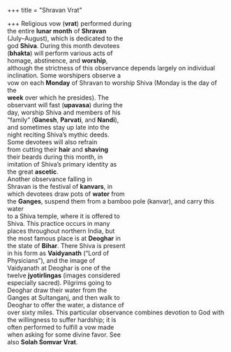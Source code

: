 +++
title = "Shravan Vrat"

+++
Religious vow (**vrat**) performed during  
the entire **lunar month** of **Shravan**  
(July–August), which is dedicated to the  
god **Shiva**. During this month devotees  
(**bhakta**) will perform various acts of  
homage, abstinence, and **worship**,  
although the strictness of this observance depends largely on individual  
inclination. Some worshipers observe a  
vow on each **Monday** of Shravan to worship Shiva (Monday is the day of the  
**week** over which he presides). The  
observant will fast (**upavasa**) during the  
day, worship Shiva and members of his  
“family” (**Ganesh**, **Parvati**, and **Nandi**),  
and sometimes stay up late into the  
night reciting Shiva’s mythic deeds.  
Some devotees will also refrain  
from cutting their **hair** and **shaving**  
their beards during this month, in  
imitation of Shiva’s primary identity as  
the great **ascetic**.  
Another observance falling in  
Shravan is the festival of **kanvars**, in  
which devotees draw pots of **water** from  
the **Ganges**, suspend them from a bamboo pole (kanvar), and carry this water  
to a Shiva temple, where it is offered to  
Shiva. This practice occurs in many  
places throughout northern India, but  
the most famous place is at **Deoghar** in  
the state of **Bihar**. There Shiva is present  
in his form as **Vaidyanath** (“Lord of  
Physicians”), and the image of  
Vaidyanath at Deoghar is one of the  
twelve **jyotirlingas** (images considered  
especially sacred). Pilgrims going to  
Deoghar draw their water from the  
Ganges at Sultanganj, and then walk to  
Deoghar to offer the water, a distance of  
over sixty miles. This particular observance combines devotion to God with  
the willingness to suffer hardship; it is  
often performed to fulfill a vow made  
when asking for some divine favor. See  
also **Solah Somvar Vrat**.